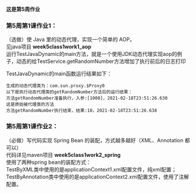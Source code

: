 **这是第5周作业**  

### 第5周第1课作业1：
（选做）使 Java 里的动态代理，实现一个简单的 AOP。   
见java项目 **week5class1work1_aop**  
运行TestJavaDynamic的main方法，就是一个使用JDK动态代理实现aop的例子，动态的给TestService.getRandomNumber方法增加了执行前后的日志打印  

TestJavaDynamic的main函数运行结果如下：  
```
生成的动态代理类为：com.sun.proxy.$Proxy0
以下是执行动态代理类的getRandomNumber方法后的运行结果：
方法getRandomNumber准备执行，入参:[1000]，2021-02-18T23:51:26.630
这是原始被代理类的方法
方法getRandomNumber执行结束，结果:10，2021-02-18T23:51:26.638
```

### 第5周第1课作业2：
（必做）写代码实现 Spring Bean 的装配，方式越多越好（XML、Annotation 都可以）  
代码详见maven项目 **week5class1work2_spring**  
使用了两种spring bean的装配方式：  
TestByXML类中使用的是applicationContext1.xml配置文件，纯xml配置；  
TestByAnnotation类中使用的是applicationContext2.xml配置文件，使用了注解配置。  
